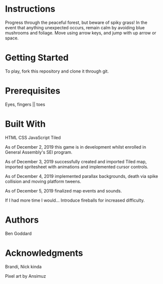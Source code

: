 # Instructions

Progress through the peaceful forest, but beware of spiky grass! In the event that anything unexpected occurs, remain calm by avoiding blue mushrooms and foliage. Move using arrow keys, and jump with up arrow or space.

# Getting Started
To play, fork this repository and clone it through git. 

# Prerequisites
Eyes, fingers || toes

# Built With
HTML
CSS
JavaScript
Tiled

As of December 2, 2019 this game is in development whilst enrolled in General Assembly's SEI program.

As of December 3, 2019 successfully created and imported Tiled map, imported spritesheet with animations and implemented cursor controls.

As of December 4, 2019 implemented parallax backgrounds, death via spike collision and moving platform tweens.

As of December 5, 2019 finalized map events and sounds.

If I had more time I would...
Introduce fireballs for increased difficulty.



# Authors
Ben Goddard

# Acknowledgments
Brandi, Nick kinda

Pixel art by Ansimuz